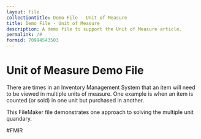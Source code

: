 ```yaml
---
layout: file
collectiontitle: Demo File - Unit of Measure
title: Demo File - Unit of Measure
description: A demo file to support the Unit of Measure article.
permalink: /#
formid: 70994543503
---
```


# Unit of Measure Demo File
There are times in an Inventory Management System that an item will need to be viewed in multiple units of measure.  One example is when an item is counted (or sold) in one unit but purchased in another. 

This FileMaker file demonstrates one approach to solving the multiple unit quandary.

#FMIR
